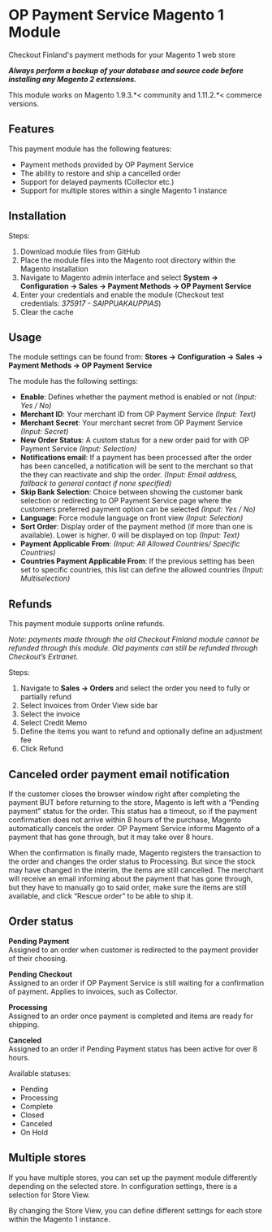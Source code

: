 # OP Payment Service Magento 1 Module
Checkout Finland's payment methods for your Magento 1 web store

***Always perform a backup of your database and source code before installing any Magento 2 extensions.***

This module works on Magento 1.9.3.\*< community and 1.11.2.\*< commerce versions.

## Features
This payment module has the following features:
- Payment methods provided by OP Payment Service
- The ability to restore and ship a cancelled order
- Support for delayed payments (Collector etc.)
- Support for multiple stores within a single Magento 1 instance

## Installation
Steps:
1. Download module files from GitHub
2. Place the module files into the Magento root directory within the Magento installation
3. Navigate to Magento admin interface and select __System -> Configuration -> Sales -> Payment Methods -> OP Payment Service__
4. Enter your credentials and enable the module (Checkout test credentials: _375917 - SAIPPUAKAUPPIAS_)
5. Clear the cache 

## Usage
The module settings can be found from:
__Stores -> Configuration -> Sales -> Payment Methods -> OP Payment Service__

The module has the following settings:
- __Enable__: Defines whether the payment method is enabled or not *(Input: Yes / No)*
- __Merchant ID__: Your merchant ID from OP Payment Service *(Input: Text)*
- __Merchant Secret__: Your merchant secret from OP Payment Service *(Input: Secret)*
- __New Order Status__: A custom status for a new order paid for with OP Payment Service *(Input: Selection)*
- __Notifications email__: If a payment has been processed after the order has been cancelled, a notification will be sent to the merchant so that the they can reactivate and ship the order.  *(Input: Email address, fallback to general contact if none specified)* 
- __Skip Bank Selection__: Choice between showing the customer bank selection or redirecting to OP Payment Service page where the customers preferred payment option can be selected  *(Input: Yes / No)* 
- __Language__: Force module language on front view *(Input: Selection)*
- __Sort Order__: Display order of the payment method (if more than one is available). Lower is higher. 0 will be displayed on top *(Input: Text)*
- __Payment Applicable From__: *(Input: All Allowed Countries/ Specific Countries)*
- __Countries Payment Applicable From__: If the previous setting has been set to specific countries, this list can define the allowed countries *(Input: Multiselection)*

## Refunds
This payment module supports online refunds.

_Note: payments made through the old Checkout Finland module cannot be refunded through this module. Old payments can still be refunded through Checkout’s Extranet._

Steps:
1. Navigate to __Sales -> Orders__ and select the order you need to fully or partially refund
2. Select Invoices from Order View side bar
3. Select the invoice
4. Select Credit Memo
5. Define the items you want to refund and optionally define an adjustment fee
6. Click Refund

## Canceled order payment email notification
If the customer closes the browser window right after completing the payment BUT before returning to the store, Magento is left with a “Pending payment” status for the order. This status has a timeout, so if the payment confirmation does not arrive within 8 hours of the purchase, Magento automatically cancels the order. OP Payment Service informs Magento of a payment that has gone through, but it may take over 8 hours.

When the confirmation is finally made, Magento registers the transaction to the order and changes the order status to Processing. But since the stock may have changed in the interim, the items are still cancelled. The merchant will receive an email informing about the payment that has gone through, but they have to manually go to said order, make sure the items are still available, and click “Rescue order” to be able to ship it.

## Order status
__Pending Payment__<br/>
Assigned to an order when customer is redirected to the payment provider of their choosing.

__Pending Checkout__<br/>
Assigned to an order if OP Payment Service is still waiting for a confirmation of payment. Applies to invoices, such as Collector.

__Processing__<br/>
Assigned to an order once payment is completed and items are ready for shipping.

__Canceled__<br/>
Assigned to an order if Pending Payment status has been active for over 8 hours.

Available statuses:
- Pending
- Processing
- Complete
- Closed
- Canceled
- On Hold

## Multiple stores
If you have multiple stores, you can set up the payment module differently depending on the selected store. In configuration settings, there is a selection for Store View.

By changing the Store View, you can define different settings for each store within the Magento 1 instance.